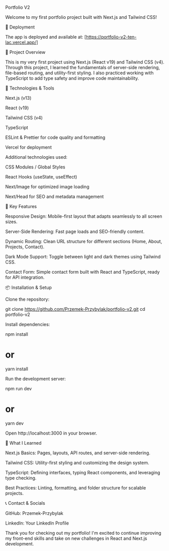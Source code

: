 Portfolio V2

Welcome to my first portfolio project built with Next.js and Tailwind CSS!

🚀 Deployment

The app is deployed and available at: [https://portfolio-v2-ten-lac.vercel.app/]

🚀 Project Overview

This is my very first project using Next.js (React v19) and Tailwind CSS (v4). Through this project, I learned the fundamentals of server-side rendering, file-based routing, and utility-first styling. I also practiced working with TypeScript to add type safety and improve code maintainability.

🔧 Technologies & Tools

Next.js (v13)

React (v19)

Tailwind CSS (v4)

TypeScript

ESLint & Prettier for code quality and formatting

Vercel for deployment

Additional technologies used:

CSS Modules / Global Styles

React Hooks (useState, useEffect)

Next/Image for optimized image loading

Next/Head for SEO and metadata management

🎯 Key Features

Responsive Design: Mobile-first layout that adapts seamlessly to all screen sizes.

Server-Side Rendering: Fast page loads and SEO-friendly content.

Dynamic Routing: Clean URL structure for different sections (Home, About, Projects, Contact).

Dark Mode Support: Toggle between light and dark themes using Tailwind CSS.

Contact Form: Simple contact form built with React and TypeScript, ready for API integration.

📦 Installation & Setup

Clone the repository:

git clone https://github.com/Przemek-Przybylak/portfolio-v2.git
cd portfolio-v2

Install dependencies:

npm install

# or

yarn install

Run the development server:

npm run dev

# or

yarn dev

Open http://localhost:3000 in your browser.

📝 What I Learned

Next.js Basics: Pages, layouts, API routes, and server-side rendering.

Tailwind CSS: Utility-first styling and customizing the design system.

TypeScript: Defining interfaces, typing React components, and leveraging type checking.

Best Practices: Linting, formatting, and folder structure for scalable projects.

📞 Contact & Socials

GitHub: Przemek-Przybylak

LinkedIn: Your LinkedIn Profile

Thank you for checking out my portfolio! I'm excited to continue improving my front-end skills and take on new challenges in React and Next.js development.
